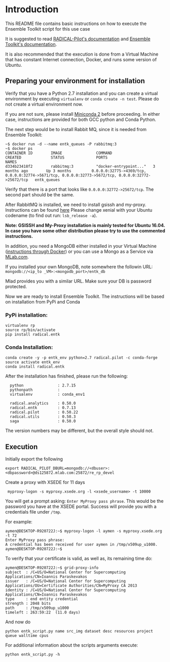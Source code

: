 # Introduction

This README file contains basic instructions on how to execute the Ensemble Toolkit 
script for this use case

It is suggested to read [RADICAL-Pilot's documentation](https://radicalpilot.readthedocs.io/en/latest/)
and [Ensemble Toolkit's documentation](https://radicalentk.readthedocs.io/en/latest/).

It is also recommended that the execution is done from a Virtual Machine that has constant 
Internet connection, Docker, and runs some version of Ubuntu.

## Preparing your environment for installation

Verify that you have a Python 2.7 installation and you can create a virtual environment
by executing `virtualenv` or `conda create -n test`. Please do not create a virtual environment now.

If you are not sure, please install [Miniconda 2](https://conda.io/miniconda.html) before proceeding.
In either case, instructions are provided for both GCC python and Conda Python.

The next step would be to install Rabbit MQ, since it is needed from Ensemble Toolkit:

```
~$ docker run -d --name entk_queues -P rabbitmq:3
~$ docker ps
CONTAINER ID        IMAGE               COMMAND                  CREATED             STATUS              PORTS                                                                                                 NAMES
d334b23418f2        rabbitmq:3          "docker-entrypoint..."   3 months ago        Up 3 months         0.0.0.0:32775->4369/tcp, 0.0.0.0:32774->5671/tcp, 0.0.0.0:32773->5672/tcp, 0.0.0.0:32772->25672/tcp   entk_queues
```
Verify that there is a port that looks like `0.0.0.0:32772->25672/tcp`. The second part should be the same.

After RabbitMQ is installed, we need to install gsissh and my-proxy. Instructions
can be found [here](https://github.com/vivek-bala/docs/blob/master/misc/gsissh_setup_stampede_ubuntu_xenial.sh)
Please change xenial with your Ubuntu codename (to find out run: `lsb_release -a`). 

__Note: GSISSH and My-Proxy installation is mainly tested for Ubuntu 16.04. In case you have some other distribution please try to use the commented instructions.__

In addition, you need a MongoDB either installed in your Virtual Machine ([instructions through Docker](https://codehangar.io/mongodb-image-instance-with-docker-toolbox-tutorial/)) 
or you can use a Mongo as a Service via [MLab.com](https://mlab.com/). 

If you installed your own MongoDB, note somewhere the followin URL:
`mongodb://<ip_to _VM>:<mongodb_port>/entk_db`

Mlad provides you with a similar URL. Make sure your DB is password protected.

Now we are ready to install Ensemble Toolkit. The instructions will be based on installation from PyPi and Conda

### PyPi installation:

```
virtualenv rp
source rp/bin/activate
pip install radical.entk
```

### Conda Installation:

```
conda create -y -p entk_env python=2.7 radical.pilot -c conda-forge
source activate entk_env
conda install radical.entk
```

After the installation has finished, please run the following:
```
  python               : 2.7.15
  pythonpath           :
  virtualenv           : conda_env1

  radical.analytics    : 0.50.0
  radical.entk         : 0.7.13
  radical.pilot        : 0.50.22
  radical.utils        : 0.50.3
  saga                 : 0.50.0

```
The version numbers may be different, but the overall style should not.

## Execution
Initially export the following

```
export RADICAL_PILOT_DBURL=mongodb://<dbuser>:<dbpassword>@ds125872.mlab.com:25872/re_rp_devel
```

Create a proxy with XSEDE for 11 days

```
 myproxy-logon -s myproxy.xsede.org -l <xsede_username> -t 10000
```

You will get a prompt asking: `Enter MyProxy pass phrase`. This would be the password 
you have at the XSEDE portal. Success will provide you with a credentials file under
`/tmp`.

For example:
```
aymen@DESKTOP-R920722J:~$ myproxy-logon -l aymen -s myproxy.xsede.org -t 72
Enter MyProxy pass phrase:
A credential has been received for user aymen in /tmp/x509up_u1000.
aymen@DESKTOP-R920722J:~$
```

To verify that your certificate is valid, as well as, its remaining time do:
```
aymen@DESKTOP-R920722J:~$ grid-proxy-info
subject  : /C=US/O=National Center for Supercomputing Applications/CN=Ioannis Paraskevakos
issuer   : /C=US/O=National Center for Supercomputing Applications/OU=Certificate Authorities/CN=MyProxy CA 2013
identity : /C=US/O=National Center for Supercomputing Applications/CN=Ioannis Paraskevakos
type     : end entity credential
strength : 2048 bits
path     : /tmp/x509up_u1000
timeleft : 263:59:22  (11.0 days)
```

And now do
```
python entk_script.py name src_img dataset desc resources project queue walltime cpus
```
For additional information about the scripts arguments execute:
```
python entk_script.py -h
```

